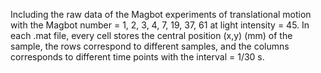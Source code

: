 Including the raw data of the Magbot experiments of translational motion with the Magbot number = 1, 2, 3, 4, 7, 19, 37, 61 at light intensity = 45.
In each .mat file, every cell stores the central position (x,y) (mm) of the sample, the rows correspond to different samples, and the columns corresponds to different time points with the interval = 1/30 s.
